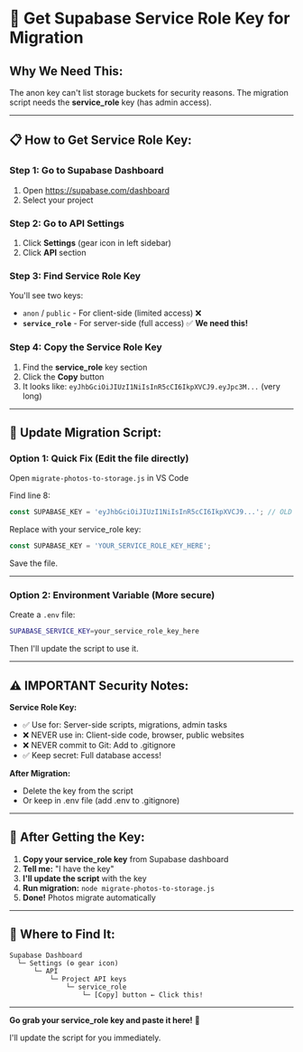 # 🔑 Get Supabase Service Role Key for Migration

## Why We Need This:
The anon key can't list storage buckets for security reasons.
The migration script needs the **service_role** key (has admin access).

---

## 📋 How to Get Service Role Key:

### Step 1: Go to Supabase Dashboard
1. Open https://supabase.com/dashboard
2. Select your project

### Step 2: Go to API Settings
1. Click **Settings** (gear icon in left sidebar)
2. Click **API** section

### Step 3: Find Service Role Key
You'll see two keys:
- `anon` / `public` - For client-side (limited access) ❌
- **`service_role`** - For server-side (full access) ✅ **We need this!**

### Step 4: Copy the Service Role Key
1. Find the **service_role** key section
2. Click the **Copy** button
3. It looks like: `eyJhbGciOiJIUzI1NiIsInR5cCI6IkpXVCJ9.eyJpc3M...` (very long)

---

## 🔧 Update Migration Script:

### Option 1: Quick Fix (Edit the file directly)

Open `migrate-photos-to-storage.js` in VS Code

Find line 8:
```javascript
const SUPABASE_KEY = 'eyJhbGciOiJIUzI1NiIsInR5cCI6IkpXVCJ9...'; // OLD anon key
```

Replace with your service_role key:
```javascript
const SUPABASE_KEY = 'YOUR_SERVICE_ROLE_KEY_HERE';
```

Save the file.

---

### Option 2: Environment Variable (More secure)

Create a `.env` file:
```bash
SUPABASE_SERVICE_KEY=your_service_role_key_here
```

Then I'll update the script to use it.

---

## ⚠️ IMPORTANT Security Notes:

**Service Role Key:**
- ✅ Use for: Server-side scripts, migrations, admin tasks
- ❌ NEVER use in: Client-side code, browser, public websites
- ❌ NEVER commit to Git: Add to .gitignore
- ✅ Keep secret: Full database access!

**After Migration:**
- Delete the key from the script
- Or keep in .env file (add .env to .gitignore)

---

## 🚀 After Getting the Key:

1. **Copy your service_role key** from Supabase dashboard
2. **Tell me:** "I have the key" 
3. **I'll update the script** with the key
4. **Run migration:** `node migrate-photos-to-storage.js`
5. **Done!** Photos migrate automatically

---

## 📸 Where to Find It:

```
Supabase Dashboard
  └─ Settings (⚙️ gear icon)
      └─ API
          └─ Project API keys
              └─ service_role
                  └─ [Copy] button ← Click this!
```

---

**Go grab your service_role key and paste it here!** 🔑

I'll update the script for you immediately.
